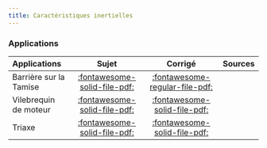 ```yaml
---
title: Caractéristiques inertielles 
---
```


### Applications 
 
| Applications | Sujet | Corrigé | Sources  | 
| :-------------- | :---: | :-----: | :------: | 
| Barrière sur la Tamise | [:fontawesome-solid-file-pdf:](http://xpessoles-cpge.fr/pdf/Cy_04_01_Activation_01_Barriere_Sujet.pdf) | [:fontawesome-regular-file-pdf:](http://xpessoles-cpge.fr/pdf/Cy_04_01_Activation_01_Barriere_Corrige.pdf) | 
| Vilebrequin de moteur | [:fontawesome-solid-file-pdf:](http://xpessoles-cpge.fr/pdf/Cy_04_01_Application_01_Vilebrequin_Sujet.pdf) | [:fontawesome-solid-file-pdf:](http://xpessoles-cpge.fr/pdf/Cy_04_01_Application_01_Vilebrequin_Corrige.pdf) | 
| Triaxe | [:fontawesome-solid-file-pdf:](http://xpessoles-cpge.fr/pdf/Cy_04_01_Application_02_Triaxe_Sujet.pdf) | [:fontawesome-solid-file-pdf:](http://xpessoles-cpge.fr/pdf/Cy_04_01_Application_02_Triaxe_Corrige.pdf) | 

